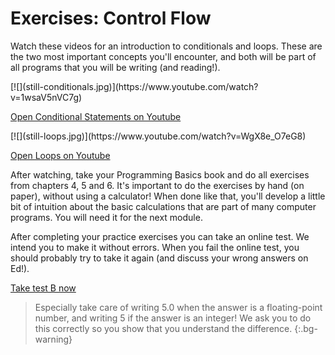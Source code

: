 # Exercises: Control Flow

Watch these videos for an introduction to conditionals and loops. These are the two most important concepts you'll encounter, and both will be part of all programs that you will be writing (and reading!). 

<div markdown="1" class="mx-n3 mx-sm-n4 mx-lg-n5">
[![](still-conditionals.jpg)](https://www.youtube.com/watch?v=1wsaV5nVC7g)
</div>

[Open Conditional Statements on Youtube](https://www.youtube.com/watch?v=1wsaV5nVC7g)

<div markdown="1" class="mx-n3 mx-sm-n4 mx-lg-n5">
[![](still-loops.jpg)](https://www.youtube.com/watch?v=WgX8e_O7eG8)
</div>

[Open Loops on Youtube](https://www.youtube.com/watch?v=WgX8e_O7eG8)

After watching, take your Programming Basics book and do all exercises from chapters 4, 5 and 6. It's important to do the exercises by hand (on paper), without using a calculator! When done like that, you'll develop a little bit of intuition about the basic calculations that are part of many computer programs. You will need it for the next module.

After completing your practice exercises you can take an online test. We intend you to make it without errors. When you fail the online test, you should probably try to take it again (and discuss your wrong answers on Ed!).

[Take test B now](https://practice.mprog.nl/entry/prog1)

> Especially take care of writing 5.0 when the answer is a floating-point number, and writing 5 if the answer is an integer! We ask you to do this correctly so you show that you understand the difference.
{:.bg-warning}
